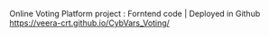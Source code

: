Online Voting Platform project : Forntend code | Deployed in Github
https://veera-crt.github.io/CybVars_Voting/

